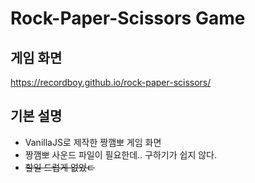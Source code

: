 # Rock-Paper-Scissors Game

## 게임 화면
https://recordboy.github.io/rock-paper-scissors/

## 기본 설명
* VanillaJS로 제작한 짱깸뽀 게임 화면
* 짱깸뽀 사운드 파일이 필요한데.. 구하기가 쉽지 않다.
* <del>할일 드럽게 없었ㄷ</del>
